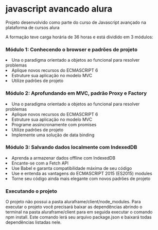 # javascript avancado alura
<p>Projeto desenvolvido como parte do curso de Javascript avançado na plataforma de cursos alura<p>
<p>A formação teve carga horária de 36 horas e está dividido em 3 módulos:</p>

<h3>Módulo 1: Conhecendo o browser e padrões de projeto</h3>
<li>Una o paradigma orientado a objetos ao funcional para resolver problemas</li>
<li>Aplique novos recursos do ECMASCRIPT 6</li>
<li>Estruture sua aplicação no modelo MVC</li>
<li>Utilize padrões de projeto</li>

<h3>Módulo 2: Aprofundando em MVC, padrão Proxy e Factory</h3>
<li>Una o paradigma orientado a objetos ao funcional para resolver problemas</li>
<li>Aplique novos recursos do ECMASCRIPT 6</li>
<li>Estruture sua aplicação no modelo MVC</li>
<li>Programe assincronamente com promises</li>
<li>Utilize padrões de projeto</li>
<li>Implemente uma solução de data binding</li>

<h3>Módulo 3: Salvando dados localmente com IndexedDB</h3>
<li>Aprenda a armazenar dados offline com IndexedDB</li>
<li>Encante-se com a Fetch API</li>
<li>Use Babel e garanta compatibilidade máxima de seu código</li>
<li>Use e entenda as vantagens do ECMASCRIPT 2015 (ES2015) modules</li>
<li>Torne seu código ainda mais elegante com novos padrões de projeto</li>

<h3> Executando o projeto</h3>
<p>O projeto não possui a pasta aluraframe/client/node_modules. Para executar o projeto você precisará baixar as dependências abrindo o terminal na pasta aluraframe/client para em seguida executar o comando npm install. Este comando lerá seu arquivo package.json e baixará todas dependências listadas nele. </p>
